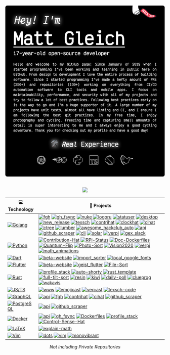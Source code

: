 ![card](card.svg)

<div align="center">
    <br>
    <img src="https://metrics.lecoq.io/gleich?template=classic&repositories=300&lines=1&achievements=1&isocalendar=1&followup=1&isocalendar.duration=half-year&achievements.threshold=B&achievements.secrets=true&achievements.limit=6&config.timezone=America%2FNew_York">
</div>

<!-- START OF PROFILE STACK, DO NOT REMOVE -->
| 💻 **Technology** | 🚀 **Projects** |
| - | - |
| [![Golang](https://img.shields.io/static/v1?label=&message=Golang&color=7FD6EA&logo=go&logoColor=FFFFFF)](https://golang.org/) | [![fgh](https://img.shields.io/static/v1?label=&message=fgh&color=000605&logo=github&logoColor=FFFFFF&labelColor=000605)](https://github.com/gleich/fgh) [![gh_fsync](https://img.shields.io/static/v1?label=&message=gh_fsync&color=000605&logo=github&logoColor=FFFFFF&labelColor=000605)](https://github.com/gleich/gh_fsync) [![nuke](https://img.shields.io/static/v1?label=&message=nuke&color=000605&logo=github&logoColor=FFFFFF&labelColor=000605)](https://github.com/gleich/nuke) [![logoru](https://img.shields.io/static/v1?label=&message=logoru&color=000605&logo=github&logoColor=FFFFFF&labelColor=000605)](https://github.com/gleich/logoru) [![statuser](https://img.shields.io/static/v1?label=&message=statuser&color=000605&logo=github&logoColor=FFFFFF&labelColor=000605)](https://github.com/gleich/statuser) [![desktop](https://img.shields.io/static/v1?label=&message=desktop&color=000605&logo=github&logoColor=FFFFFF&labelColor=000605)](https://github.com/gleich/desktop) [![new_release](https://img.shields.io/static/v1?label=&message=new_release&color=000605&logo=github&logoColor=FFFFFF&labelColor=000605)](https://github.com/gleich/new_release) [![texsch](https://img.shields.io/static/v1?label=&message=texsch&color=000605&logo=github&logoColor=FFFFFF&labelColor=000605)](https://github.com/gleich/texsch) [![contrihat](https://img.shields.io/static/v1?label=&message=contrihat&color=000605&logo=github&logoColor=FFFFFF&labelColor=000605)](https://github.com/gleich/contrihat) [![clockhat](https://img.shields.io/static/v1?label=&message=clockhat&color=000605&logo=github&logoColor=FFFFFF&labelColor=000605)](https://github.com/gleich/clockhat) [![cihat](https://img.shields.io/static/v1?label=&message=cihat&color=000605&logo=github&logoColor=FFFFFF&labelColor=000605)](https://github.com/gleich/cihat) [![ctree](https://img.shields.io/static/v1?label=&message=ctree&color=000605&logo=github&logoColor=FFFFFF&labelColor=000605)](https://github.com/gleich/ctree) [![lumber](https://img.shields.io/static/v1?label=&message=lumber&color=000605&logo=github&logoColor=FFFFFF&labelColor=000605)](https://github.com/gleich/lumber) [![awesome_hackclub_auto](https://img.shields.io/static/v1?label=&message=awesome_hackclub_auto&color=000605&logo=github&logoColor=FFFFFF&labelColor=000605)](https://github.com/hackclub/awesome_hackclub_auto) [![api](https://img.shields.io/static/v1?label=&message=api&color=000605&logo=github&logoColor=FFFFFF&labelColor=000605)](https://github.com/gleich/api) [![github_scraper](https://img.shields.io/static/v1?label=&message=github_scraper&color=000605&logo=github&logoColor=FFFFFF&labelColor=000605)](https://github.com/gleich/github_scraper) [![cli](https://img.shields.io/static/v1?label=&message=cli&color=000605&logo=github&logoColor=FFFFFF&labelColor=000605)](https://github.com/rootly-io/cli) [![solar](https://img.shields.io/static/v1?label=&message=solar&color=000605&logo=github&logoColor=FFFFFF&labelColor=000605)](https://github.com/gleich/solar) [![verpi](https://img.shields.io/static/v1?label=&message=verpi&color=000605&logo=github&logoColor=FFFFFF&labelColor=000605)](https://github.com/gleich/verpi) [![gex_slack](https://img.shields.io/static/v1?label=&message=gex_slack&color=000605&logo=github&logoColor=FFFFFF&labelColor=000605)](https://github.com/gleich/gex_slack) |
| [![Python](https://img.shields.io/static/v1?label=&message=Python&color=3C78A9&logo=python&logoColor=FFFFFF)](https://www.python.org/) | [![Contribution-Hat](https://img.shields.io/static/v1?label=&message=Contribution-Hat&color=000605&logo=github&logoColor=FFFFFF&labelColor=000605)](https://github.com/gleich/Contribution-Hat) [![RPi-Status](https://img.shields.io/static/v1?label=&message=RPi-Status&color=000605&logo=github&logoColor=FFFFFF&labelColor=000605)](https://github.com/gleich/RPi-Status) [![Doc-Dockerfiles](https://img.shields.io/static/v1?label=&message=Doc-Dockerfiles&color=000605&logo=github&logoColor=FFFFFF&labelColor=000605)](https://github.com/gleich/Doc-Dockerfiles) [![Quantum-Flip](https://img.shields.io/static/v1?label=&message=Quantum-Flip&color=000605&logo=github&logoColor=FFFFFF&labelColor=000605)](https://github.com/gleich/Quantum-Flip) [![Photo-Sort](https://img.shields.io/static/v1?label=&message=Photo-Sort&color=000605&logo=github&logoColor=FFFFFF&labelColor=000605)](https://github.com/gleich/Photo-Sort) [![Vision2020](https://img.shields.io/static/v1?label=&message=Vision2020&color=000605&logo=github&logoColor=FFFFFF&labelColor=000605)](https://github.com/Team-501-The-PowerKnights/Vision2020) [![verpi](https://img.shields.io/static/v1?label=&message=verpi&color=000605&logo=github&logoColor=FFFFFF&labelColor=000605)](https://github.com/gleich/verpi) [![math_animations](https://img.shields.io/static/v1?label=&message=math_animations&color=000605&logo=github&logoColor=FFFFFF&labelColor=000605)](https://github.com/gleich/math_animations) |
| [![Dart](https://img.shields.io/static/v1?label=&message=Dart&color=52C0F2&logo=dart&logoColor=FFFFFF)](https://dart.dev/) | [![beta-website](https://img.shields.io/static/v1?label=&message=beta-website&color=000605&logo=github&logoColor=FFFFFF&labelColor=000605)](https://github.com/gleich/beta-website) [![import_sorter](https://img.shields.io/static/v1?label=&message=import_sorter&color=000605&logo=github&logoColor=FFFFFF&labelColor=000605)](https://github.com/fluttercommunity/import_sorter) [![local_google_fonts](https://img.shields.io/static/v1?label=&message=local_google_fonts&color=000605&logo=github&logoColor=FFFFFF&labelColor=000605)](https://github.com/gleich/local_google_fonts) |
| [![Flutter](https://img.shields.io/static/v1?label=&message=Flutter&color=52C0F2&logo=flutter&logoColor=FFFFFF)](https://flutter.dev/) | [![beta-website](https://img.shields.io/static/v1?label=&message=beta-website&color=000605&logo=github&logoColor=FFFFFF&labelColor=000605)](https://github.com/gleich/beta-website) [![geist_flutter](https://img.shields.io/static/v1?label=&message=geist_flutter&color=000605&logo=github&logoColor=FFFFFF&labelColor=000605)](https://github.com/banurapp/geist_flutter) [![File-Sort](https://img.shields.io/static/v1?label=&message=File-Sort&color=000605&logo=github&logoColor=FFFFFF&labelColor=000605)](https://github.com/gleich/File-Sort) |
| [![Rust](https://img.shields.io/static/v1?label=&message=Rust&color=DEA584&logo=rust&logoColor=FFFFFF)](https://www.rust-lang.org/) | [![profile_stack](https://img.shields.io/static/v1?label=&message=profile_stack&color=000605&logo=github&logoColor=FFFFFF&labelColor=000605)](https://github.com/gleich/profile_stack) [![auto-shorty](https://img.shields.io/static/v1?label=&message=auto-shorty&color=000605&logo=github&logoColor=FFFFFF&labelColor=000605)](https://github.com/gleich/auto-shorty) [![rust_template](https://img.shields.io/static/v1?label=&message=rust_template&color=000605&logo=github&logoColor=FFFFFF&labelColor=000605)](https://github.com/gleich/rust_template) [![full-tilt-sort](https://img.shields.io/static/v1?label=&message=full-tilt-sort&color=000605&logo=github&logoColor=FFFFFF&labelColor=000605)](https://github.com/gleich/full-tilt-sort) [![resin](https://img.shields.io/static/v1?label=&message=resin&color=000605&logo=github&logoColor=FFFFFF&labelColor=000605)](https://github.com/gleich/resin) [![kiwi](https://img.shields.io/static/v1?label=&message=kiwi&color=000605&logo=github&logoColor=FFFFFF&labelColor=000605)](https://github.com/gleich/kiwi) [![daily-poll](https://img.shields.io/static/v1?label=&message=daily-poll&color=000605&logo=github&logoColor=FFFFFF&labelColor=000605)](https://github.com/gleich/daily-poll) [![clueprog](https://img.shields.io/static/v1?label=&message=clueprog%20(WIP)&color=000605&logo=github&logoColor=FFFFFF&labelColor=000605)](https://github.com/gleich/clueprog) [![wakavis](https://img.shields.io/static/v1?label=&message=wakavis%20(WIP)&color=000605&logo=github&logoColor=FFFFFF&labelColor=000605)](https://github.com/gleich/wakavis) |
| [![JS/TS](https://img.shields.io/static/v1?label=&message=JS/TS&color=3878C6&logo=typescript&logoColor=FFFFFF)](https://www.typescriptlang.org/) | [![www](https://img.shields.io/static/v1?label=&message=www&color=000605&logo=github&logoColor=FFFFFF&labelColor=000605)](https://github.com/gleich/www) [![emojicast](https://img.shields.io/static/v1?label=&message=emojicast&color=000605&logo=github&logoColor=FFFFFF&labelColor=000605)](https://github.com/gleich/emojicast) [![vercast](https://img.shields.io/static/v1?label=&message=vercast&color=000605&logo=github&logoColor=FFFFFF&labelColor=000605)](https://github.com/gleich/vercast) [![texsch-code](https://img.shields.io/static/v1?label=&message=texsch-code&color=000605&logo=github&logoColor=FFFFFF&labelColor=000605)](https://github.com/gleich/texsch-code) |
| [![GraphQL](https://img.shields.io/static/v1?label=&message=GraphQL&color=000000&logo=graphql&logoColor=FFFFFF)](https://graphql.org) | [![api](https://img.shields.io/static/v1?label=&message=api&color=000605&logo=github&logoColor=FFFFFF&labelColor=000605)](https://github.com/gleich/api) [![fgh](https://img.shields.io/static/v1?label=&message=fgh&color=000605&logo=github&logoColor=FFFFFF&labelColor=000605)](https://github.com/gleich/fgh) [![contrihat](https://img.shields.io/static/v1?label=&message=contrihat&color=000605&logo=github&logoColor=FFFFFF&labelColor=000605)](https://github.com/gleich/contrihat) [![cihat](https://img.shields.io/static/v1?label=&message=cihat&color=000605&logo=github&logoColor=FFFFFF&labelColor=000605)](https://github.com/gleich/cihat) [![github_scraper](https://img.shields.io/static/v1?label=&message=github_scraper&color=000605&logo=github&logoColor=FFFFFF&labelColor=000605)](https://github.com/gleich/github_scraper) |
| [![PostgreSQL](https://img.shields.io/static/v1?label=&message=PostgreSQL&color=336791&logo=postgresql&logoColor=FFFFFF)](https://postgres.org) | [![api](https://img.shields.io/static/v1?label=&message=api&color=000605&logo=github&logoColor=FFFFFF&labelColor=000605)](https://github.com/gleich/api) [![github_scraper](https://img.shields.io/static/v1?label=&message=github_scraper&color=000605&logo=github&logoColor=FFFFFF&labelColor=000605)](https://github.com/gleich/github_scraper) |
| [![Docker](https://img.shields.io/static/v1?label=&message=Docker&color=4FA1EF&logo=docker&logoColor=FFFFFF)](https://www.docker.com/) | [![api](https://img.shields.io/static/v1?label=&message=api&color=000605&logo=github&logoColor=FFFFFF&labelColor=000605)](https://github.com/gleich/api) [![gh_fsync](https://img.shields.io/static/v1?label=&message=gh_fsync&color=000605&logo=github&logoColor=FFFFFF&labelColor=000605)](https://github.com/gleich/gh_fsync) [![Dockerfiles](https://img.shields.io/static/v1?label=&message=Dockerfiles&color=000605&logo=github&logoColor=FFFFFF&labelColor=000605)](https://github.com/gleich/Dockerfiles) [![profile_stack](https://img.shields.io/static/v1?label=&message=profile_stack&color=000605&logo=github&logoColor=FFFFFF&labelColor=000605)](https://github.com/gleich/profile_stack) [![Control-Sense-Hat](https://img.shields.io/static/v1?label=&message=Control-Sense-Hat&color=000605&logo=github&logoColor=FFFFFF&labelColor=000605)](https://github.com/gleich/Control-Sense-Hat) |
| [![LaTeX](https://img.shields.io/static/v1?label=&message=LaTeX&color=3D6117&logo=latex&logoColor=FFFFFF)](https://www.latex-project.org/) | [![explain-math](https://img.shields.io/static/v1?label=&message=explain-math&color=000605&logo=github&logoColor=FFFFFF&labelColor=000605)](https://github.com/gleich/explain-math) |
| [![Vim](https://img.shields.io/static/v1?label=&message=Vim&color=019733&logo=vim&logoColor=FFFFFF)](https://www.vim.org/) | [![dots](https://img.shields.io/static/v1?label=&message=dots&color=000605&logo=github&logoColor=FFFFFF&labelColor=000605)](https://github.com/gleich/dots) [![vim](https://img.shields.io/static/v1?label=&message=vim&color=000605&logo=github&logoColor=FFFFFF&labelColor=000605)](https://github.com/blackbirdtheme/vim) [![monovibrant](https://img.shields.io/static/v1?label=&message=monovibrant&color=000605&logo=github&logoColor=FFFFFF&labelColor=000605)](https://github.com/gleich/monovibrant) |
<!-- END OF PROFILE STACK, DO NOT REMOVE -->

<div align="center">
    <i>Not including Private Repositories</i>
</div>